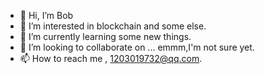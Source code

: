 - 👋 Hi, I’m Bob
- 👀 I’m interested in blockchain and some else.
- 🌱 I’m currently learning some new things.
- 💞️ I’m looking to collaborate on ...   emmm,I'm not sure yet.
- 📫 How to reach me , 1203019732@qq.com.

<!---
Legendary-L/Legendary-L is a ✨ special ✨ repository because its `README.md` (this file) appears on your GitHub profile.
You can click the Preview link to take a look at your changes.
--->
